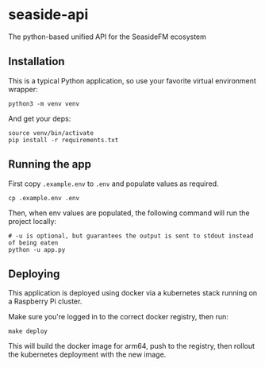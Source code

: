 # seaside-api
The python-based unified API for the SeasideFM ecosystem

## Installation
This is a typical Python application, so use your favorite virtual environment wrapper:
```shell
python3 -m venv venv
```

And get your deps:
```shell
source venv/bin/activate
pip install -r requirements.txt
```

## Running the app
First copy `.example.env` to `.env` and populate values as required.

```shell
cp .example.env .env
```

Then, when env values are populated, the following command will run the project locally:

```shell
# -u is optional, but guarantees the output is sent to stdout instead of being eaten
python -u app.py
```

## Deploying
This application is deployed using docker via a kubernetes stack running on a 
Raspberry Pi cluster.

Make sure you're logged in to the correct docker registry, then run:

```shell
make deploy
```

This will build the docker image for arm64, push to the registry, then rollout the
kubernetes deployment with the new image.
